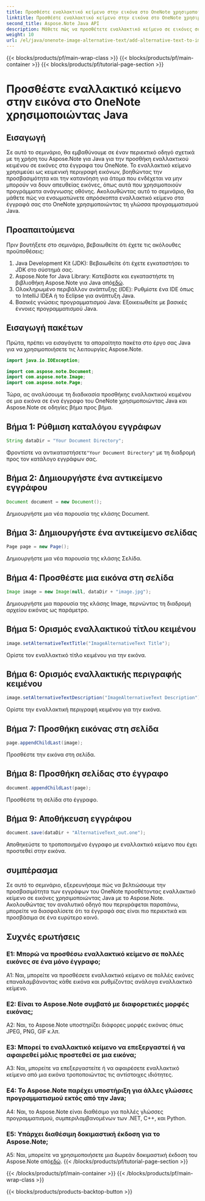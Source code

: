 ```yaml
---
title: Προσθέστε εναλλακτικό κείμενο στην εικόνα στο OneNote χρησιμοποιώντας Java
linktitle: Προσθέστε εναλλακτικό κείμενο στην εικόνα στο OneNote χρησιμοποιώντας Java
second_title: Aspose.Note Java API
description: Μάθετε πώς να προσθέτετε εναλλακτικό κείμενο σε εικόνες σε έγγραφα του OneNote χρησιμοποιώντας Java με το Aspose.Note, βελτιώνοντας την προσβασιμότητα και την ένταξη.
weight: 10
url: /el/java/onenote-image-alternative-text/add-alternative-text-to-image/
---
```


{{< blocks/products/pf/main-wrap-class >}}
{{< blocks/products/pf/main-container >}}
{{< blocks/products/pf/tutorial-page-section >}}

# Προσθέστε εναλλακτικό κείμενο στην εικόνα στο OneNote χρησιμοποιώντας Java

## Εισαγωγή

Σε αυτό το σεμινάριο, θα εμβαθύνουμε σε έναν περιεκτικό οδηγό σχετικά με τη χρήση του Aspose.Note για Java για την προσθήκη εναλλακτικού κειμένου σε εικόνες στα έγγραφα του OneNote. Το εναλλακτικό κείμενο χρησιμεύει ως κειμενική περιγραφή εικόνων, βοηθώντας την προσβασιμότητα και την κατανόηση για άτομα που ενδέχεται να μην μπορούν να δουν απευθείας εικόνες, όπως αυτά που χρησιμοποιούν προγράμματα ανάγνωσης οθόνης. Ακολουθώντας αυτό το σεμινάριο, θα μάθετε πώς να ενσωματώνετε απρόσκοπτα εναλλακτικό κείμενο στα έγγραφά σας στο OneNote χρησιμοποιώντας τη γλώσσα προγραμματισμού Java.

## Προαπαιτούμενα

Πριν βουτήξετε στο σεμινάριο, βεβαιωθείτε ότι έχετε τις ακόλουθες προϋποθέσεις:

1. Java Development Kit (JDK): Βεβαιωθείτε ότι έχετε εγκαταστήσει το JDK στο σύστημά σας.
2.  Aspose.Note for Java Library: Κατεβάστε και εγκαταστήστε τη βιβλιοθήκη Aspose.Note για Java από[εδώ](https://releases.aspose.com/note/java/).
3. Ολοκληρωμένο περιβάλλον ανάπτυξης (IDE): Ρυθμίστε ένα IDE όπως το IntelliJ IDEA ή το Eclipse για ανάπτυξη Java.
4. Βασικές γνώσεις προγραμματισμού Java: Εξοικειωθείτε με βασικές έννοιες προγραμματισμού Java.

## Εισαγωγή πακέτων

Πρώτα, πρέπει να εισαγάγετε τα απαραίτητα πακέτα στο έργο σας Java για να χρησιμοποιήσετε τις λειτουργίες Aspose.Note.

```java
import java.io.IOException;

import com.aspose.note.Document;
import com.aspose.note.Image;
import com.aspose.note.Page;
```

Τώρα, ας αναλύσουμε τη διαδικασία προσθήκης εναλλακτικού κειμένου σε μια εικόνα σε ένα έγγραφο του OneNote χρησιμοποιώντας Java και Aspose.Note σε οδηγίες βήμα προς βήμα.

## Βήμα 1: Ρύθμιση καταλόγου εγγράφων

```java
String dataDir = "Your Document Directory";
```

 Φροντίστε να αντικαταστήσετε`"Your Document Directory"` με τη διαδρομή προς τον κατάλογο εγγράφων σας.

## Βήμα 2: Δημιουργήστε ένα αντικείμενο εγγράφου

```java
Document document = new Document();
```

Δημιουργήστε μια νέα παρουσία της κλάσης Document.

## Βήμα 3: Δημιουργήστε ένα αντικείμενο σελίδας

```java
Page page = new Page();
```

Δημιουργήστε μια νέα παρουσία της κλάσης Σελίδα.

## Βήμα 4: Προσθέστε μια εικόνα στη σελίδα

```java
Image image = new Image(null, dataDir + "image.jpg");
```

Δημιουργήστε μια παρουσία της κλάσης Image, περνώντας τη διαδρομή αρχείου εικόνας ως παράμετρο.

## Βήμα 5: Ορισμός εναλλακτικού τίτλου κειμένου

```java
image.setAlternativeTextTitle("ImageAlternativeText Title");
```

Ορίστε τον εναλλακτικό τίτλο κειμένου για την εικόνα.

## Βήμα 6: Ορισμός εναλλακτικής περιγραφής κειμένου

```java
image.setAlternativeTextDescription("ImageAlternativeText Description");
```

Ορίστε την εναλλακτική περιγραφή κειμένου για την εικόνα.

## Βήμα 7: Προσθήκη εικόνας στη σελίδα

```java
page.appendChildLast(image);
```

Προσθέστε την εικόνα στη σελίδα.

## Βήμα 8: Προσθήκη σελίδας στο έγγραφο

```java
document.appendChildLast(page);
```

Προσθέστε τη σελίδα στο έγγραφο.

## Βήμα 9: Αποθήκευση εγγράφου

```java
document.save(dataDir + "AlternativeText_out.one");
```

Αποθηκεύστε το τροποποιημένο έγγραφο με εναλλακτικό κείμενο που έχει προστεθεί στην εικόνα.

## συμπέρασμα

Σε αυτό το σεμινάριο, εξερευνήσαμε πώς να βελτιώσουμε την προσβασιμότητα των εγγράφων του OneNote προσθέτοντας εναλλακτικό κείμενο σε εικόνες χρησιμοποιώντας Java με το Aspose.Note. Ακολουθώντας τον αναλυτικό οδηγό που περιγράφεται παραπάνω, μπορείτε να διασφαλίσετε ότι τα έγγραφά σας είναι πιο περιεκτικά και προσβάσιμα σε ένα ευρύτερο κοινό.

## Συχνές ερωτήσεις

### Ε1: Μπορώ να προσθέσω εναλλακτικό κείμενο σε πολλές εικόνες σε ένα μόνο έγγραφο;

A1: Ναι, μπορείτε να προσθέσετε εναλλακτικό κείμενο σε πολλές εικόνες επαναλαμβάνοντας κάθε εικόνα και ρυθμίζοντας ανάλογα εναλλακτικό κείμενο.

### Ε2: Είναι το Aspose.Note συμβατό με διαφορετικές μορφές εικόνας;

A2: Ναι, το Aspose.Note υποστηρίζει διάφορες μορφές εικόνας όπως JPEG, PNG, GIF κ.λπ.

### Ε3: Μπορεί το εναλλακτικό κείμενο να επεξεργαστεί ή να αφαιρεθεί μόλις προστεθεί σε μια εικόνα;

A3: Ναι, μπορείτε να επεξεργαστείτε ή να αφαιρέσετε εναλλακτικό κείμενο από μια εικόνα τροποποιώντας τις αντίστοιχες ιδιότητες.

### Ε4: Το Aspose.Note παρέχει υποστήριξη για άλλες γλώσσες προγραμματισμού εκτός από την Java;

A4: Ναι, το Aspose.Note είναι διαθέσιμο για πολλές γλώσσες προγραμματισμού, συμπεριλαμβανομένων των .NET, C++, και Python.

### Ε5: Υπάρχει διαθέσιμη δοκιμαστική έκδοση για το Aspose.Note;

 A5: Ναι, μπορείτε να χρησιμοποιήσετε μια δωρεάν δοκιμαστική έκδοση του Aspose.Note από[εδώ](https://releases.aspose.com/).
{{< /blocks/products/pf/tutorial-page-section >}}

{{< /blocks/products/pf/main-container >}}
{{< /blocks/products/pf/main-wrap-class >}}

{{< blocks/products/products-backtop-button >}}
